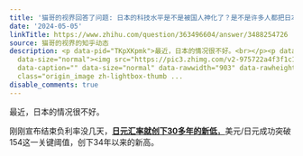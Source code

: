 ```yaml
---
title: '猫哥的视界回答了问题: 日本的科技水平是不是被国人神化了？是不是许多人都把日本的行业优势理解成了日本科技对中国的绝对优势？'
date: '2024-05-05'
linkTitle: https://www.zhihu.com/question/363496604/answer/3488254726
source: 猫哥的视界的知乎动态
description: <p data-pid="TKpXKpmk">最近，日本的情况很不好。<br></p><p data-pid="MYSbk80U">刚刚宣布结束负利率没几天，<u><b>日元汇率就创下30多年的新低</b>，</u>美元/日元成功突破154这一关键阈值，创下34年以来的新高。</p><figure
  data-size="normal"><img src="https://pic3.zhimg.com/v2-975722a4f3f1c1a8ac05dcbeed6814de_1440w.jpg"
  data-caption="" data-size="normal" data-rawwidth="903" data-rawheight="154" data-original-token="v2-975722a4f3f1c1a8ac05dcbeed6814de"
  class="origin_image zh-lightbox-thumb ...
disable_comments: true
---
```

<p data-pid="TKpXKpmk">最近，日本的情况很不好。<br></p><p data-pid="MYSbk80U">刚刚宣布结束负利率没几天，<u><b>日元汇率就创下30多年的新低</b>，</u>美元/日元成功突破154这一关键阈值，创下34年以来的新高。</p><figure data-size="normal"><img src="https://pic3.zhimg.com/v2-975722a4f3f1c1a8ac05dcbeed6814de_1440w.jpg" data-caption="" data-size="normal" data-rawwidth="903" data-rawheight="154" data-original-token="v2-975722a4f3f1c1a8ac05dcbeed6814de" class="origin_image zh-lightbox-thumb ...